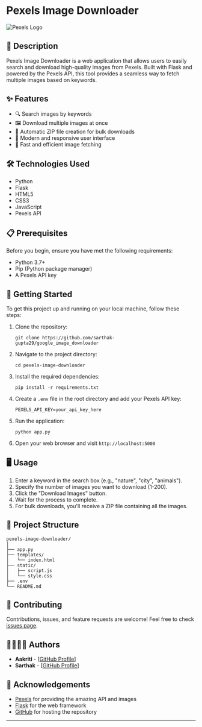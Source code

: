 # Pexels Image Downloader

![Pexels Logo](https://images.pexels.com/lib/api/pexels-white.png)

## 📸 Description

Pexels Image Downloader is a web application that allows users to easily search and download high-quality images from Pexels. Built with Flask and powered by the Pexels API, this tool provides a seamless way to fetch multiple images based on keywords.

## ✨ Features

- 🔍 Search images by keywords
- 🖼️ Download multiple images at once
- 💾 Automatic ZIP file creation for bulk downloads
- 🎨 Modern and responsive user interface
- 🚀 Fast and efficient image fetching

## 🛠️ Technologies Used

- Python
- Flask
- HTML5
- CSS3
- JavaScript
- Pexels API

## 📋 Prerequisites

Before you begin, ensure you have met the following requirements:

- Python 3.7+
- Pip (Python package manager)
- A Pexels API key

## 🚀 Getting Started

To get this project up and running on your local machine, follow these steps:

1. Clone the repository:
   ```
   git clone https://github.com/sarthak-gupta29/google_image_downloader
   ```

2. Navigate to the project directory:
   ```
   cd pexels-image-downloader
   ```

3. Install the required dependencies:
   ```
   pip install -r requirements.txt
   ```

4. Create a `.env` file in the root directory and add your Pexels API key:
   ```
   PEXELS_API_KEY=your_api_key_here
   ```

5. Run the application:
   ```
   python app.py
   ```

6. Open your web browser and visit `http://localhost:5000`

## 🖥️ Usage

1. Enter a keyword in the search box (e.g., "nature", "city", "animals").
2. Specify the number of images you want to download (1-200).
3. Click the "Download Images" button.
4. Wait for the process to complete.
5. For bulk downloads, you'll receive a ZIP file containing all the images.

## 📁 Project Structure

```
pexels-image-downloader/
│
├── app.py
├── templates/
│   └── index.html
├── static/
│   ├── script.js
│   └── style.css
├── .env
└── README.md
```

## 🤝 Contributing

Contributions, issues, and feature requests are welcome! Feel free to check [issues page](https://github.com/your-username/pexels-image-downloader/issues).

## 👨‍💻👩‍💻 Authors

- **Aakriti** - [[GitHub Profile](https://github.com/aakriti-jaluria)]
- **Sarthak** - [[GitHub Profile](https://github.com/sarthak-gupta29)]

## 🙏 Acknowledgements

- [Pexels](https://www.pexels.com/) for providing the amazing API and images
- [Flask](https://flask.palletsprojects.com/) for the web framework
- [GitHub](https://github.com/) for hosting the repository

---

